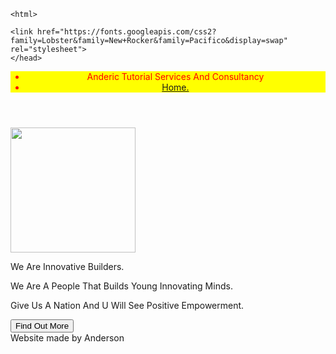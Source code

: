 <!DOCTYPE html>
	<html>
<head>
	<title>ANDERIC TUTORIAL SERVICES&CONSULTANCY</title>
	<meta charset="utf-8">
	 <meta name="viewport" content="width=device-width, initial-scale=1">
	<link href="https://cdn.jsdelivr.net/npm/bootstrap@5.2.0-beta1/dist/css/bootstrap.min.css" rel="stylesheet" integrity="sha384-0evHe/X+R7YkIZDRvuzKMRqM+OrBnVFBL6DOitfPri4tjfHxaWutUpFmBp4vmVor" crossorigin="anonymous">
    <link rel="stylesheet" type="text/css" href="style.css">

	<link href="https://fonts.googleapis.com/css2?family=Lobster&family=New+Rocker&family=Pacifico&display=swap" rel="stylesheet">
	</head>
<body>
	<header class style="background-color: Yellow;color: red;">
		<nav>
			<ul>
<li>Anderic Tutorial Services And Consultancy</li>
<li><a href="Home.html">Home.</a></li>
</ul>
</nav>
</header>
</div>
</div>
<section>
<img src="photos/background2.jpg"width="200px"height="200px">
<div id="div1">
<p class="main">We Are Innovative Builders.</p>
<p class="Anderson">We Are A People  That  Builds Young Innovating Minds.</p>
<p class="Anderic">Give Us A Nation And U Will See Positive Empowerment.</p>
</div>
<div class="container d-flex align-items-center">
<div class="text-center col-12">
<div class="buffer col-12"></div>
<button type="button" class=" text-uppercase btn btn-primary btn-xl">Find Out More</button>
</div>
</div>
 <footer class="text-uppercase">Website made by Anderson</footer>	
	</body>
	</html>
</section>	
	</body>
	</html>
